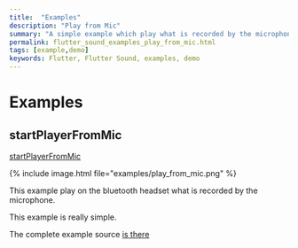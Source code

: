 ```yaml
---
title:  "Examples"
description: "Play from Mic"
summary: "A simple example which play what is recorded by the microphone"
permalink: flutter_sound_examples_play_from_mic.html
tags: [example,demo]
keywords: Flutter, Flutter Sound, examples, demo
---
```

# Examples


## startPlayerFromMic

[startPlayerFromMic](https://github.com/dooboolab/flutter_sound/blob/master/flutter_sound/example/lib/play_from_mic/play_from_mic.dart)

{% include image.html file="examples/play_from_mic.png" %}

This example play on the bluetooth headset what is recorded by the microphone.

This example is really simple.

The complete example source [is there](https://github.com/dooboolab/flutter_sound/blob/master/flutter_sound/example/lib/play_from_mic/play_from_mic.dart)
